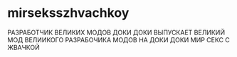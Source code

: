 # mirseksszhvachkoy
РАЗРАБОТЧИК ВЕЛИКИХ МОДОВ ДОКИ ДОКИ ВЫПУСКАЕТ ВЕЛИКИЙ МОД ВЕЛИИКОГО РАЗРАБОЧИКА МОДОВ НА ДОКИ ДОКИ МИР СЕКС С ЖВАЧКОЙ
